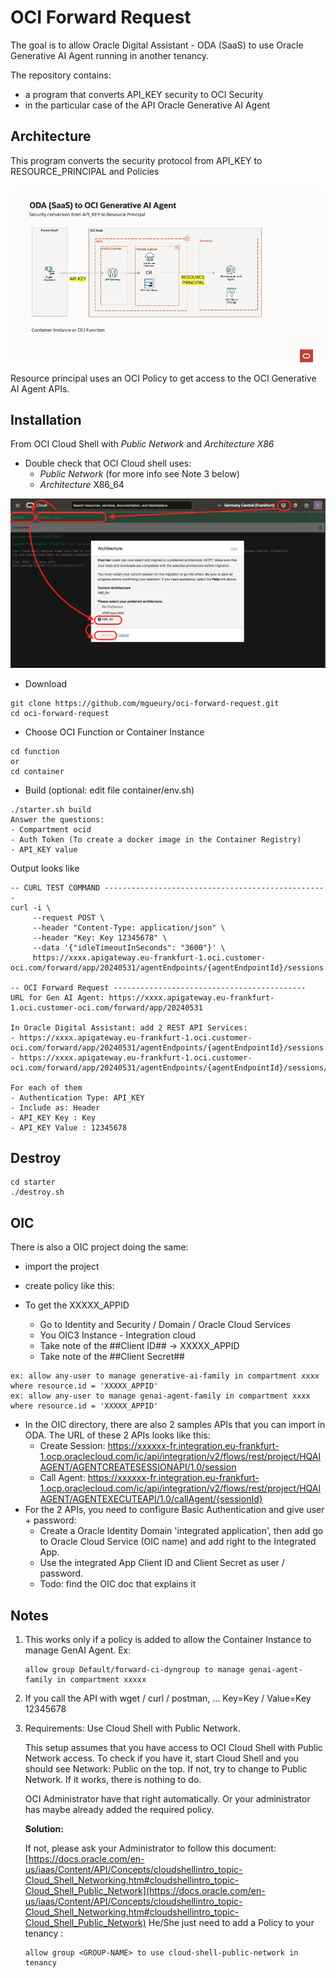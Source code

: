 # OCI Forward Request

The goal is to allow Oracle Digital Assistant - ODA (SaaS) to use Oracle Generative AI Agent running in another tenancy. 

The repository contains:
- a program that converts API_KEY security to OCI Security
- in the particular case of the API Oracle Generative AI Agent

## Architecture

This program converts the security protocol from API_KEY to RESOURCE_PRINCIPAL and Policies

![Architecture ODA-GENAIAGENT](oci_forward_architecture.png)

Resource principal uses an OCI Policy to get access to the OCI Generative AI Agent APIs.

## Installation
From OCI Cloud Shell with *Public Network* and *Architecture X86*

- Double check that OCI Cloud shell uses:
    - *Public Network* (for more info see Note 3 below)
    - *Architecture* X86_64

![OCI Shell](oci_shell_public_architecture_x86.png)

- Download
```
git clone https://github.com/mgueury/oci-forward-request.git
cd oci-forward-request
```
- Choose OCI Function or Container Instance
```
cd function
or 
cd container
```

- Build (optional: edit file container/env.sh)

```
./starter.sh build
Answer the questions: 
- Compartment ocid
- Auth Token (To create a docker image in the Container Registry)
- API_KEY value
```

Output looks like
```
-- CURL TEST COMMAND --------------------------------------------------
curl -i \
     --request POST \
     --header "Content-Type: application/json" \
     --header "Key: Key 12345678" \
     --data '{"idleTimeoutInSeconds": "3600"}' \
     https://xxxx.apigateway.eu-frankfurt-1.oci.customer-oci.com/forward/app/20240531/agentEndpoints/{agentEndpointId}/sessions

-- OCI Forward Request -------------------------------------------
URL for Gen AI Agent: https://xxxx.apigateway.eu-frankfurt-1.oci.customer-oci.com/forward/app/20240531

In Oracle Digital Assistant: add 2 REST API Services:
- https://xxxx.apigateway.eu-frankfurt-1.oci.customer-oci.com/forward/app/20240531/agentEndpoints/{agentEndpointId}/sessions
- https://xxxx.apigateway.eu-frankfurt-1.oci.customer-oci.com/forward/app/20240531/agentEndpoints/{agentEndpointId}/sessions/{sessionId}/actions/execute

For each of them
- Authentication Type: API_KEY
- Include as: Header
- API_KEY Key : Key
- API_KEY Value : 12345678
```

## Destroy

```
cd starter
./destroy.sh
```

## OIC

There is also a OIC project doing the same:

- import the project
- create policy like this:

- To get the XXXXX_APPID
    - Go to Identity and Security / Domain / Oracle Cloud Services
    - You OIC3 Instance - Integration cloud
    - Take note of the ##Client ID## -> XXXXX_APPID
    - Take note of the ##Client Secret##

```
ex: allow any-user to manage generative-ai-family in compartment xxxx where resource.id = 'XXXXX_APPID'
ex: allow any-user to manage genai-agent-family in compartment xxxx where resource.id = 'XXXXX_APPID'
````

- In the OIC directory, there are also 2 samples APIs that you can import in ODA. The URL of these 2 APIs looks like this:
    - Create Session: https://xxxxxx-fr.integration.eu-frankfurt-1.ocp.oraclecloud.com/ic/api/integration/v2/flows/rest/project/HQAIAGENT/AGENTCREATESESSIONAPI/1.0/session
    - Call Agent: https://xxxxxx-fr.integration.eu-frankfurt-1.ocp.oraclecloud.com/ic/api/integration/v2/flows/rest/project/HQAIAGENT/AGENTEXECUTEAPI/1.0/callAgent/{sessionId}
- For the 2 APIs, you need to configure Basic Authentication and give user + password: 
    - Create a Oracle Identity Domain 'integrated application', then add go to Oracle Cloud Service (OIC name) and add right to the Integrated App.
    - Use the integrated App Client ID and Client Secret as user / password. 
    - Todo: find the OIC doc that explains it

## Notes

1. This works only if a policy is added to allow the Container Instance to manage GenAI Agent. Ex:
   ```
   allow group Default/forward-ci-dyngroup to manage genai-agent-family in compartment xxxxx
   ```
3. If you call the API with wget / curl / postman, ... Key=Key / Value=Key 12345678
4. Requirements: Use Cloud Shell with Public Network.
   
    This setup assumes that you have access to OCI Cloud Shell with Public Network access. To check if you have it, start Cloud Shell and you should see Network: Public on the top. If not, try to change to Public Network. If it works, there is nothing to do.
   
    OCI Administrator have that right automatically. Or your administrator has maybe already added the required policy.
   
    **Solution:**
   
    If not, please ask your Administrator to follow this document:
    [https://docs.oracle.com/en-us/iaas/Content/API/Concepts/cloudshellintro_topic-Cloud_Shell_Networking.htm#cloudshellintro_topic-Cloud_Shell_Public_Network](https://docs.oracle.com/en-us/iaas/Content/API/Concepts/cloudshellintro_topic-Cloud_Shell_Networking.htm#cloudshellintro_topic-Cloud_Shell_Public_Network)
    He/She just need to add a Policy to your tenancy :
    ```
    allow group <GROUP-NAME> to use cloud-shell-public-network in tenancy
    ```
